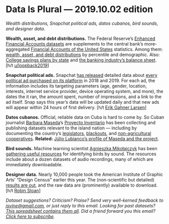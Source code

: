 Data Is Plural — 2019.10.02 edition
===================================

*Wealth distributions, Snapchat political ads, datos cubanos, bird sounds, and designer data.*


__Wealth, asset, and debt distributions.__ The Federal Reserve’s [Enhanced Financial Accounts datasets](https://www.federalreserve.gov/releases/efa/enhanced-financial-accounts.htm) are supplements to the central bank’s more-aggregated [Financial Accounts of the United States](https://www.federalreserve.gov/releases/Z1/) statistics. Among them: [wealth, asset, and debt distributions](https://www.federalreserve.gov/releases/efa/efa-distributional-financial-accounts.htm) by percentile and demographic. Also: [College savings plans by state](https://www.federalreserve.gov/releases/efa/efa-project-section-529-college-plans.htm) and [the banking industry’s balance sheet](https://www.federalreserve.gov/releases/efa/efa-project-consolidated-balance-sheet.htm). [h/t [u/loopback2019](https://www.reddit.com/r/datasets/comments/b761im/federal_reserves_new_time_series_on_wealth/)]


__Snapchat political ads.__ Snapchat [has released](https://businesshelp.snapchat.com/en-US/article/political-ads-library) detailed data about [every political ad purchased on its platform](https://www.snap.com/en-US/political-ads/) in 2018 and 2019. For each ad, the information includes its targeting parameters (age, gender, location, interests, internet service provider, device operating system, and more), the dates the it ran, the amount spent, number of impressions, and a link to the ad itself. Snap says this year’s data will be updated daily and that new ads will appear within 24 hours of first delivery. [h/t [Erik Gahner Larsen](https://github.com/erikgahner/PolData)]


__Datos cubanos.__ Official, reliable data on Cuba is hard to come by. So Cuban journalist [Barbara Maseda](https://twitter.com/barbaramaseda)’s [Proyecto Inventario](https://proyectoinventario.org/) has been collecting and publishing datasets relevant to the island nation — including by documenting the country’s [legislators](https://proyectoinventario.org/parlamento-cuba-ix-legislatura-anpp/), [blackouts](https://proyectoinventario.org/apagones-programados-cuba-reportes-ciudadanos/), and [non-agricultural cooperatives](https://proyectoinventario.org/registro-cooperativas-no-agropecuarias-cuba/). __Related:__ [Júlio Lubianco’s profile of Maseda and the project](https://knightcenter.utexas.edu/blog/00-21226-cuban-journalist-uses-creativity-dig-information-and-maintain-database-other-media).


__Bird sounds.__ Machine learning scientist [Agnieszka Mikołajczyk](https://github.com/AgaMiko) has been [gathering useful resources](https://github.com/AgaMiko/Bird-recognition-review) for identifying birds by sound. The resources include about a dozen datasets of audio recordings, many of which are immediately downloadable.


__Designer data.__ Nearly 10,000 people took the American Institute of Graphic Arts’ “Design Census” earlier this year. The (non-scientific but detailed) [results are out](https://designcensus.org/), and the raw data are (prominently) available to download. [h/t [Robin Sloan](https://www.robinsloan.com/)]


*Dataset suggestions? Criticism? Praise? Send very well-kerned feedback to <jsvine@gmail.com>, or just reply to this email. Looking for past datasets? [This spreadsheet contains them all](https://docs.google.com/spreadsheets/d/1wZhPLMCHKJvwOkP4juclhjFgqIY8fQFMemwKL2c64vk). Did a friend forward you this email? [Click here to subscribe](https://tinyletter.com/data-is-plural).*